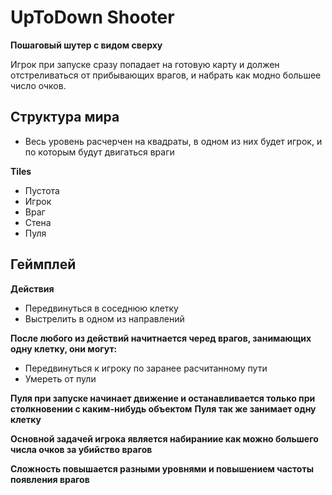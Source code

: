 # UpToDown Shooter
**Пошаговый шутер с видом сверху**

Игрок при запуске сразу попадает на готовую карту и должен отстреливаться от прибывающих врагов, и набрать как модно большее число очков.

## Структура мира
- Весь уровень расчерчен на квадраты, в одном из них будет игрок, и по которым будут двигаться враги

**Tiles**
- Пустота
- Игрок
- Враг
- Стена
- Пуля

## Геймплей
**Действия**
- Передвинуться в соседнюю клетку
- Выстрелить в одном из направлений

**После любого из действий начитнается черед врагов, занимающих одну клетку, они могут:**

- Передвинуться к игроку по заранее расчитанному пути
- Умереть от пули

**Пуля при запуске начинает движение и останавливается только при столкновении с каким-нибудь объектом**
**Пуля так же занимает одну клетку**

**Основной задачей игрока является набираниие как можно большего числа очков за убийство врагов**

**Сложность повышается разными уровнями и повышением частоты появления врагов**
